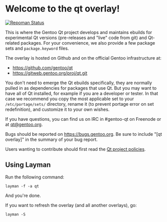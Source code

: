 # Welcome to the qt overlay!

[![Repoman Status](https://travis-ci.org/gentoo/qt.png)](https://travis-ci.org/gentoo/qt)

This is where the Gentoo Qt project develops and maintains ebuilds for
experimental Qt versions (pre-releases and "live" code from git) and
Qt-related packages. For your convenience, we also provide a few package
sets and `package.keyword` files.

The overlay is hosted on Github and on the official Gentoo infrastructure at:

- https://github.com/gentoo/qt
- https://gitweb.gentoo.org/proj/qt.git

You don't need to emerge the Qt ebuilds specifically, they are normally pulled
in as dependencies for packages that use Qt. But you may want to have all of
Qt installed, for example if you are a developer or tester. In that case we
recommend you copy the most applicable set to your `/etc/portage/sets/`
directory, rename it (to prevent portage error on set redefinition), and
customize it to your own wishes.

If you have questions, you can find us on IRC in #gentoo-qt on Freenode or at
[qt@gentoo.org](mailto:qt@gentoo.org).

Bugs should be reported on https://bugs.gentoo.org. Be sure to include
"[qt overlay]" in the summary of your bug report.

Users wanting to contribute should first read the
[Qt project policies](https://wiki.gentoo.org/wiki/Project:Qt/Policies).

## Using Layman

Run the following command:

    layman -f -a qt

And you're done.

If you want to refresh the overlay (and all another overlays), go:

    layman -S


